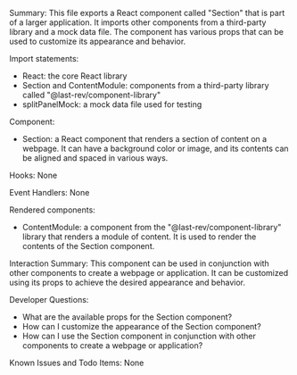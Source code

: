 Summary:
This file exports a React component called "Section" that is part of a larger application. It imports other components from a third-party library and a mock data file. The component has various props that can be used to customize its appearance and behavior.

Import statements:
- React: the core React library
- Section and ContentModule: components from a third-party library called "@last-rev/component-library"
- splitPanelMock: a mock data file used for testing

Component:
- Section: a React component that renders a section of content on a webpage. It can have a background color or image, and its contents can be aligned and spaced in various ways.

Hooks:
None

Event Handlers:
None

Rendered components:
- ContentModule: a component from the "@last-rev/component-library" library that renders a module of content. It is used to render the contents of the Section component.

Interaction Summary:
This component can be used in conjunction with other components to create a webpage or application. It can be customized using its props to achieve the desired appearance and behavior.

Developer Questions:
- What are the available props for the Section component?
- How can I customize the appearance of the Section component?
- How can I use the Section component in conjunction with other components to create a webpage or application?

Known Issues and Todo Items:
None